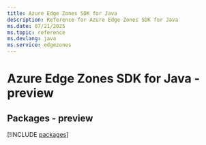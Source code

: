 ```yaml
---
title: Azure Edge Zones SDK for Java
description: Reference for Azure Edge Zones SDK for Java
ms.date: 07/21/2025
ms.topic: reference
ms.devlang: java
ms.service: edgezones
---
```

# Azure Edge Zones SDK for Java - preview
## Packages - preview
[!INCLUDE [packages](edge-zones-index.md)]